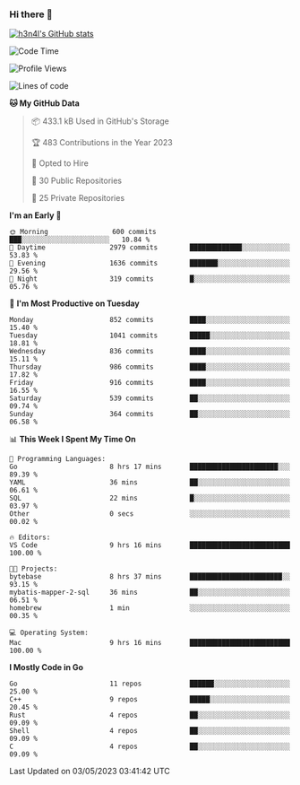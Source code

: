 ### Hi there 👋

[![h3n4l's GitHub stats](https://github-readme-stats.vercel.app/api?username=h3n4l&count_private=true&show_icons=true&theme=radical)](https://github.com/h3n4l/github-readme-stats)

<!--START_SECTION:waka-->
![Code Time](http://img.shields.io/badge/Code%20Time-1%2C192%20hrs%207%20mins-blue)

![Profile Views](http://img.shields.io/badge/Profile%20Views-4-blue)

![Lines of code](https://img.shields.io/badge/From%20Hello%20World%20I%27ve%20Written-2.9%20million%20lines%20of%20code-blue)

**🐱 My GitHub Data** 

> 📦 433.1 kB Used in GitHub's Storage 
 > 
> 🏆 483 Contributions in the Year 2023
 > 
> 💼 Opted to Hire
 > 
> 📜 30 Public Repositories 
 > 
> 🔑 25 Private Repositories 
 > 
**I'm an Early 🐤** 

```text
🌞 Morning                600 commits         ███░░░░░░░░░░░░░░░░░░░░░░   10.84 % 
🌆 Daytime                2979 commits        █████████████░░░░░░░░░░░░   53.83 % 
🌃 Evening                1636 commits        ███████░░░░░░░░░░░░░░░░░░   29.56 % 
🌙 Night                  319 commits         █░░░░░░░░░░░░░░░░░░░░░░░░   05.76 % 
```
📅 **I'm Most Productive on Tuesday** 

```text
Monday                   852 commits         ████░░░░░░░░░░░░░░░░░░░░░   15.40 % 
Tuesday                  1041 commits        █████░░░░░░░░░░░░░░░░░░░░   18.81 % 
Wednesday                836 commits         ████░░░░░░░░░░░░░░░░░░░░░   15.11 % 
Thursday                 986 commits         ████░░░░░░░░░░░░░░░░░░░░░   17.82 % 
Friday                   916 commits         ████░░░░░░░░░░░░░░░░░░░░░   16.55 % 
Saturday                 539 commits         ██░░░░░░░░░░░░░░░░░░░░░░░   09.74 % 
Sunday                   364 commits         ██░░░░░░░░░░░░░░░░░░░░░░░   06.58 % 
```


📊 **This Week I Spent My Time On** 

```text
💬 Programming Languages: 
Go                       8 hrs 17 mins       ██████████████████████░░░   89.39 % 
YAML                     36 mins             ██░░░░░░░░░░░░░░░░░░░░░░░   06.61 % 
SQL                      22 mins             █░░░░░░░░░░░░░░░░░░░░░░░░   03.97 % 
Other                    0 secs              ░░░░░░░░░░░░░░░░░░░░░░░░░   00.02 % 

🔥 Editors: 
VS Code                  9 hrs 16 mins       █████████████████████████   100.00 % 

🐱‍💻 Projects: 
bytebase                 8 hrs 37 mins       ███████████████████████░░   93.15 % 
mybatis-mapper-2-sql     36 mins             ██░░░░░░░░░░░░░░░░░░░░░░░   06.51 % 
homebrew                 1 min               ░░░░░░░░░░░░░░░░░░░░░░░░░   00.35 % 

💻 Operating System: 
Mac                      9 hrs 16 mins       █████████████████████████   100.00 % 
```

**I Mostly Code in Go** 

```text
Go                       11 repos            ██████░░░░░░░░░░░░░░░░░░░   25.00 % 
C++                      9 repos             █████░░░░░░░░░░░░░░░░░░░░   20.45 % 
Rust                     4 repos             ██░░░░░░░░░░░░░░░░░░░░░░░   09.09 % 
Shell                    4 repos             ██░░░░░░░░░░░░░░░░░░░░░░░   09.09 % 
C                        4 repos             ██░░░░░░░░░░░░░░░░░░░░░░░   09.09 % 
```




 Last Updated on 03/05/2023 03:41:42 UTC
<!--END_SECTION:waka-->

